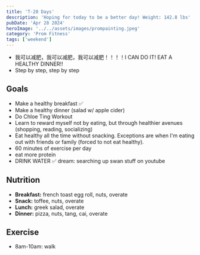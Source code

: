 ```yaml
---
title: 'T-20 Days'
description: 'Hoping for today to be a better day! Weight: 142.8 lbs'
pubDate: 'Apr 28 2024'
heroImage: '../../assets/images/prompainting.jpeg'
category: 'Prom Fitness'
tags: ['weekend']
---
```


- 我可以减肥，我可以减肥，我可以减肥！！！！I CAN DO IT! EAT A HEALTHY DINNER!!
- Step by step, step by step

## Goals

- Make a healthy breakfast ✅
- Make a healthy dinner (salad w/ apple cider)
- Do Chloe Ting Workout
- Learn to reward myself not by eating, but through healthier avenues (shopping, reading, socializing)
- Eat healthy all the time without snacking. Exceptions are when I'm eating out with friends or family (forced to not eat healthy).
- 60 minutes of exercise per day
- eat more protein
- DRINK WATER ✅
  dream: searching up swan stuff on youtube

## Nutrition

- **Breakfast:** french toast egg roll, nuts, overate
- **Snack:** toffee, nuts, overate
- **Lunch:** greek salad, overate
- **Dinner:** pizza, nuts, tang, cai, overate

## Exercise

- 8am-10am: walk

